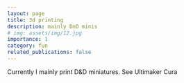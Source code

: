 ```yaml
---
layout: page
title: 3d printing
description: mainly DnD minis
# img: assets/img/12.jpg
importance: 1
category: fun
related_publications: false
---
```


Currently I mainly print D&D miniatures.
See Ultimaker Cura